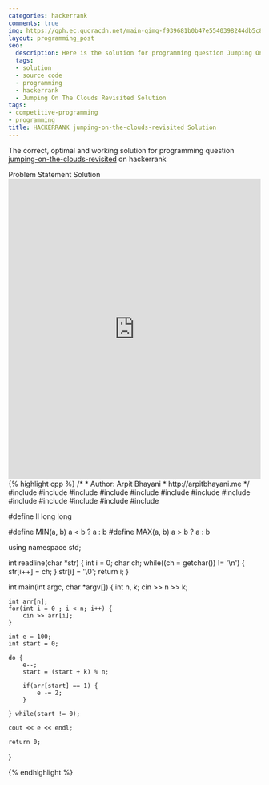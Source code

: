 ```yaml
---
categories: hackerrank
comments: true
img: https://qph.ec.quoracdn.net/main-qimg-f939681b0b47e5540398244db5c8966f?convert_to_webp=true
layout: programming_post
seo:
  description: Here is the solution for programming question Jumping On The Clouds Revisited on hackerrank
  tags:
  - solution
  - source code
  - programming
  - hackerrank
  - Jumping On The Clouds Revisited Solution
tags:
- competitive-programming
- programming
title: HACKERRANK jumping-on-the-clouds-revisited Solution
---
```

The correct, optimal and working solution for programming question [jumping-on-the-clouds-revisited](https://www.hackerrank.com/challenges/jumping-on-the-clouds-revisited) on hackerrank

<div class="ui secondary pointing large menu">
  <a class="grey item" data-tab="problem-statement">
    Problem Statement
  </a>
  <a class="active item grey" data-tab="solution">
    Solution
  </a>
</div>
<div class="ui bottom attached tab" data-tab="problem-statement">
    <iframe src="https://www.hackerrank.com/challenges/jumping-on-the-clouds-revisited" width="100%" height="600px" style="overflow: scroll; border: none;"></iframe>
</div>
<div class="ui bottom attached active tab" data-tab="solution">
{% highlight cpp %}
/*
 *  Author: Arpit Bhayani
 *  http://arpitbhayani.me
 */
#include <cmath>
#include <cstdio>
#include <cstdlib>
#include <climits>
#include <deque>
#include <iostream>
#include <list>
#include <limits>
#include <map>
#include <queue>
#include <set>
#include <stack>
#include <vector>

#define ll long long

#define MIN(a, b) a < b ? a : b
#define MAX(a, b) a > b ? a : b

using namespace std;

int readline(char *str) {
    int i = 0;
    char ch;
    while((ch = getchar()) != '\n') {
        str[i++] = ch;
    }
    str[i] = '\0';
    return i;
}

int main(int argc, char *argv[]) {
    int n, k;
    cin >> n >> k;

    int arr[n];
    for(int i = 0 ; i < n; i++) {
        cin >> arr[i];
    }

    int e = 100;
    int start = 0;

    do {
        e--;
        start = (start + k) % n;

        if(arr[start] == 1) {
            e -= 2;
        }

    } while(start != 0);

    cout << e << endl;

    return 0;
}

{% endhighlight %}
</div>
